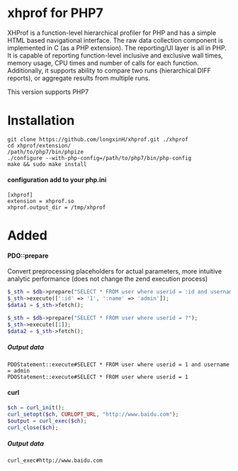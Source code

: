 # xhprof for PHP7
XHProf is a function-level hierarchical profiler for PHP and has a simple HTML based navigational interface. The raw data collection component is implemented in C (as a PHP extension). The reporting/UI layer is all in PHP. It is capable of reporting function-level inclusive and exclusive wall times, memory usage, CPU times and number of calls for each function. Additionally, it supports ability to compare two runs (hierarchical DIFF reports), or aggregate results from multiple runs.

This version supports PHP7

# Installation
```
git clone https://github.com/longxinH/xhprof.git ./xhprof
cd xhprof/extension/
/path/to/php7/bin/phpize
./configure --with-php-config=/path/to/php7/bin/php-config
make && sudo make install
```

#### configuration add to your php.ini
```
[xhprof]
extension = xhprof.so
xhprof.output_dir = /tmp/xhprof
```

# Added
#### PDO::prepare
Convert preprocessing placeholders for actual parameters, more intuitive analytic performance (does not change the zend execution process)
```php
$_sth = $db->prepare("SELECT * FROM user where userid = :id and username = :name");
$_sth->execute([':id' => '1', ':name' => 'admin']);
$data1 = $_sth->fetch();

$_sth = $db->prepare("SELECT * FROM user where userid = ?");
$_sth->execute([1]);
$data2 = $_sth->fetch();
```
##### Output data
```
PDOStatement::execute#SELECT * FROM user where userid = 1 and username = admin
PDOStatement::execute#SELECT * FROM user where userid = 1
```

#### curl
```php
$ch = curl_init();
curl_setopt($ch, CURLOPT_URL, "http://www.baidu.com");
$output = curl_exec($ch);
curl_close($ch);
```
##### Output data
```
curl_exec#http://www.baidu.com
```
